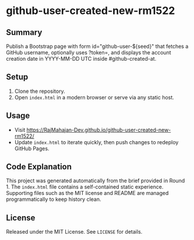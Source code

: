 # github-user-created-new-rm1522

## Summary
Publish a Bootstrap page with form id="github-user-${seed}" that fetches a GitHub username, optionally uses ?token=, and displays the account creation date in YYYY-MM-DD UTC inside #github-created-at.

## Setup
1. Clone the repository.
2. Open `index.html` in a modern browser or serve via any static host.

## Usage
- Visit https://RajMahajan-Dev.github.io/github-user-created-new-rm1522/
- Update `index.html` to iterate quickly, then push changes to redeploy GitHub Pages.

## Code Explanation
This project was generated automatically from the brief provided in Round 1. The `index.html` file contains a self-contained static experience. Supporting files such as the MIT license and README are managed programmatically to keep history clean.

## License
Released under the MIT License. See `LICENSE` for details.
